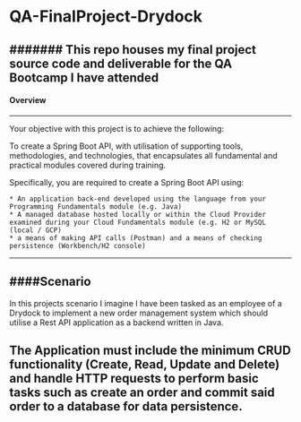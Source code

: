 # QA-FinalProject-Drydock

####### This repo houses my final project source code and deliverable for the QA Bootcamp I have attended
---

#### Overview
---
Your objective with this project is to achieve the following:

To create a Spring Boot API, with utilisation of supporting tools, methodologies, and technologies, that encapsulates all fundamental and practical modules covered during training.

Specifically, you are required to create a Spring Boot API using:

    * An application back-end developed using the language from your Programming Fundamentals module (e.g. Java)
    * A managed database hosted locally or within the Cloud Provider examined during your Cloud Fundamentals module (e.g. H2 or MySQL (local / GCP)
    * a means of making API calls (Postman) and a means of checking persistence (Workbench/H2 console)
---

####Scenario
---
In this projects scenario I imagine I have been tasked as an employee of a Drydock to implement a new order management system which should utilise a Rest API application as a backend written in Java.

The Application must include the minimum CRUD functionality (Create, Read, Update and Delete) and handle HTTP requests to perform basic tasks such as create an order and commit said order to a database for data persistence. 
---

